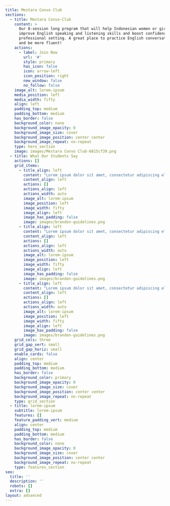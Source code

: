 ```yaml
---
title: Mestara Convo Club
sections:
  - title: Mestara Convo-Club
    content: >
      Our 8-session long program that will help Indonesian women or girls to
      improve English speaking and listening skills and boost confidence in a
      professional setting. A great place to practice English conversation skill
      and be more fluent!
    actions:
      - label: Join Now
        url: '#'
        style: primary
        has_icon: false
        icon: arrow-left
        icon_position: right
        new_window: false
        no_follow: false
    image_alt: lorem-ipsum
    media_position: left
    media_width: fifty
    align: left
    padding_top: medium
    padding_bottom: medium
    has_border: false
    background_color: none
    background_image_opacity: 0
    background_image_size: cover
    background_image_position: center center
    background_image_repeat: no-repeat
    type: hero_section
    image: images/Mestara Convo Club-6815cf39.png
  - title: What Our Students Say
    actions: []
    grid_items:
      - title_align: left
        content: "Lorem ipsum dolor sit amet, consectetur adipiscing elit. Donec nisl ligula, cursus id molestie vel, maximus aliquet risus.\n\n**Hanson Deck,**\_*App Developer, Studio*\n"
        content_align: left
        actions: []
        actions_align: left
        actions_width: auto
        image_alt: lorem-ipsum
        image_position: left
        image_width: fifty
        image_align: left
        image_has_padding: false
        image: images/brandon-guidelines.png
      - title_align: left
        content: "Lorem ipsum dolor sit amet, consectetur adipiscing elit. Donec nisl ligula, cursus id molestie vel, maximus aliquet risus.\n\n**Hanson Deck,**\_*App Developer, Studio*\n"
        content_align: left
        actions: []
        actions_align: left
        actions_width: auto
        image_alt: lorem-ipsum
        image_position: left
        image_width: fifty
        image_align: left
        image_has_padding: false
        image: images/brandon-guidelines.png
      - title_align: left
        content: "Lorem ipsum dolor sit amet, consectetur adipiscing elit. Donec nisl ligula, cursus id molestie vel, maximus aliquet risus.\n\n**Miles Tone,**\_*CEO, Studio*\n"
        content_align: left
        actions: []
        actions_align: left
        actions_width: auto
        image_alt: lorem-ipsum
        image_position: left
        image_width: fifty
        image_align: left
        image_has_padding: false
        image: images/brandon-guidelines.png
    grid_cols: three
    grid_gap_vert: small
    grid_gap_horiz: small
    enable_cards: false
    align: center
    padding_top: medium
    padding_bottom: medium
    has_border: false
    background_color: primary
    background_image_opacity: 0
    background_image_size: cover
    background_image_position: center center
    background_image_repeat: no-repeat
    type: grid_section
  - title: lorem-ipsum
    subtitle: lorem-ipsum
    features: []
    feature_padding_vert: medium
    align: center
    padding_top: medium
    padding_bottom: medium
    has_border: false
    background_color: none
    background_image_opacity: 0
    background_image_size: cover
    background_image_position: center center
    background_image_repeat: no-repeat
    type: features_section
seo:
  title: ''
  description: ''
  robots: []
  extra: []
layout: advanced
---
```

